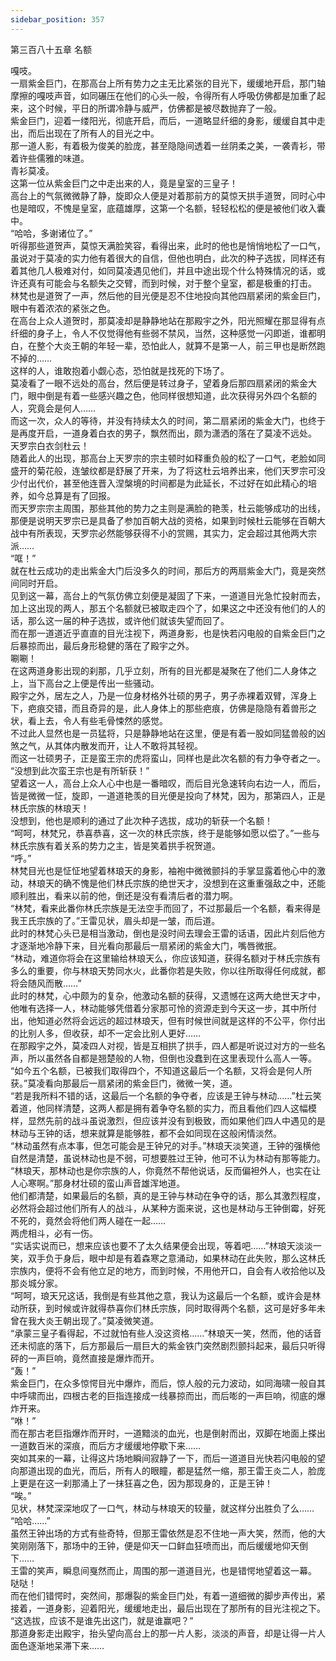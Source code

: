 ```yaml
---
sidebar_position: 357
---
```

 第三百八十五章 名额


嘎吱。  
一扇紫金巨门，在那高台上所有势力之主无比紧张的目光下，缓缓地开启，那门轴摩擦的嘎吱声音，如同碾压在他们的心头一般，令得所有人呼吸仿佛都是加重了起来，这个时候，平日的所谓冷静与威严，仿佛都是被尽数抛弃了一般。  
紫金巨门，迎着一缕阳光，彻底开启，而后，一道略显纤细的身影，缓缓自其中走出，而后出现在了所有人的目光之中。  
那一道人影，有着极为俊美的脸庞，甚至隐隐间透着一丝阴柔之美，一袭青衫，带着许些儒雅的味道。  
青衫莫凌。  
这第一位从紫金巨门之中走出来的人，竟是皇室的三皇子！  
高台上的气氛微微静了静，旋即众人便是对着那前方的莫惊天拱手道贺，同时心中也是暗叹，不愧是皇室，底蕴雄厚，这第一个名额，轻轻松松的便是被他们收入囊中。  
“哈哈，多谢诸位了。”  
听得那些道贺声，莫惊天满脸笑容，看得出来，此时的他也是悄悄地松了一口气，虽说对于莫凌的实力他有着很大的自信，但他也明白，此次的种子选拔，同样还有着其他几人极难对付，如同莫凌遇见他们，并且中途出现个什么特殊情况的话，或许还真有可能会与名额失之交臂，而到时候，对于整个皇室，都是极重的打击。  
林梵也是道贺了一声，然后他的目光便是忍不住地投向其他四扇紧闭的紫金巨门，眼中有着浓浓的紧张之色。  
在高台上众人道贺时，那莫凌却是静静地站在那殿宇之外，阳光照耀在那显得有点纤细的身子上，令人不仅觉得他有些弱不禁风，当然，这种感觉一闪即逝，谁都明白，在整个大炎王朝的年轻一辈，恐怕此人，就算不是第一人，前三甲也是断然跑不掉的……  
这样的人，谁敢抱着小觑心态，恐怕就是找死的下场了。  
莫凌看了一眼不远处的高台，然后便是转过身子，望着身后那四扇紧闭的紫金大门，眼中倒是有着一些感兴趣之色，他同样很想知道，此次获得另外四个名额的人，究竟会是何人……  
而这一次，众人的等待，并没有持续太久的时间，第二扇紧闭的紫金大门，也终于是再度开启，一道身着白衣的男子，飘然而出，颇为潇洒的落在了莫凌不远处。  
天罗宗白衣剑杜云！  
随着此人的出现，那高台上天罗宗的宗主顿时如释重负般的松了一口气，老脸如同盛开的菊花般，连皱纹都是舒展了开来，为了将这杜云培养出来，他们天罗宗可没少付出代价，甚至他连晋入涅槃境的时间都是为此延长，不过好在如此精心的培养，如今总算是有了回报。  
而天罗宗宗主周围，那些其他的势力之主则是满脸的艳羡，杜云能够成功的出线，那便是说明天罗宗已是具备了参加百朝大战的资格，如果到时候杜云能够在百朝大战中有所表现，天罗宗必然能够获得不小的赏赐，其实力，定会超过其他两大宗派……  
“哐！”  
就在杜云成功的走出紫金大门后没多久的时间，那后方的两扇紫金大门，竟是突然间同时开启。  
见到这一幕，高台上的气氛仿佛立刻便是凝固了下来，一道道目光急忙投射而去，加上这出现的两人，那五个名额就已被取走四个了，如果这之中还没有他们的人的话，那么这一届的种子选拔，或许他们就该失望而回了。  
而在那一道道近乎直直的目光注视下，两道身影，也是快若闪电般的自紫金巨门之后暴掠而出，最后身形稳健的落在了殿宇之外。  
唰唰！  
在这两道身影出现的刹那，几乎立刻，所有的目光都是凝聚在了他们二人身体之上，当下高台之上便是传出一些骚动。  
殿宇之外，居左之人，乃是一位身材格外壮硕的男子，男子赤裸着双臂，浑身上下，疤痕交错，而且奇异的是，此人身体上的那些疤痕，仿佛是隐隐有着兽形之状，看上去，令人有些毛骨悚然的感觉。  
不过此人显然也是一员猛将，只是静静地站在这里，便是有着一股如同猛兽般的凶煞之气，从其体内散发而开，让人不敢将其轻视。  
而这一壮硕男子，正是蛮王宗的虎将蛮山，同样也是此次名额的有力争夺者之一。  
“没想到此次蛮王宗也是有所斩获！”  
望着这一人，高台上众人心中也是一番暗叹，而后目光急速转向右边一人，而后，皆是微微一怔，旋即，一道道艳羡的目光便是投向了林梵，因为，那第四人，正是林氏宗族的林琅天！  
没想到，他也是顺利的通过了此次种子选拔，成功的斩获一个名额！  
“呵呵，林梵兄，恭喜恭喜，这一次的林氏宗族，终于是能够如愿以偿了。”一些与林氏宗族有着关系的势力之主，皆是笑着拱手祝贺道。  
“呼。”  
林梵目光也是怔怔地望着林琅天的身影，袖袍中微微颤抖的手掌显露着他心中的激动，林琅天的确不愧是他们林氏宗族的绝世天才，没想到在这重重强敌之中，还能顺利胜出，看来以前的他，倒还是没有看清后者的潜力啊。  
“林梵，看来此番你林氏宗族是无法空手而回了，不过那最后一个名额，看来得是我王氏宗族的了。”王雷见状，眉头却是一皱，而后道。  
此时的林梵心头已是相当激动，倒也是没时间去理会王雷的话语，因此片刻后他方才逐渐地冷静下来，目光看向那最后一扇紧闭的紫金大门，嘴唇微抿。  
“林动，难道你将会在这里输给林琅天么，你应该知道，获得名额对于林氏宗族有多么的重要，你与林琅天势同水火，此番你若是失败，你以往所取得任何成就，都将会随风而散……”  
此时的林梵，心中颇为的复杂，他激动名额的获得，又遗憾在这两大绝世天才中，他唯有选择一人，林动能够凭借着分家那可怜的资源走到今天这一步，其中所付出，他知道必然将会远远的超过林琅天，但有时候世间就是这样的不公平，你付出的比别人多，但收获，却不一定会比别人更好……  
在那殿宇之外，莫凌四人对视，皆是互相拱了拱手，四人都是听说过对方的一些名声，所以虽然各自都是翘楚般的人物，但倒也没蠢到在这里表现什么高人一等。  
“如今五个名额，已被我们取得四个，不知道这最后一个名额，又将会是何人所获。”莫凌看向那最后一扇紧闭的紫金巨门，微微一笑，道。  
“若是我所料不错的话，这最后一个名额的争夺者，应该是王钟与林动……”杜云笑着道，他同样清楚，这两人都是拥有着争夺名额的实力，而且看他们四人这幅模样，显然先前的战斗虽说激烈，但应该并没有到极致，而如果他们四人中遇见的是林动与王钟的话，想来就算是能够胜，都不会如同现在这般闲情淡然。  
“林动虽然有点本事，但怎可能会是王钟兄的对手。”林琅天淡笑道，王钟的强横他自然是清楚，虽说林动也是不弱，可想要胜过王钟，他可不认为林动有那等能力。  
“林琅天，那林动也是你宗族的人，你竟然不帮他说话，反而偏袒外人，也实在让人心寒啊。”那身材壮硕的蛮山声音雄浑地道。  
他们都清楚，如果最后的名额，真的是王钟与林动在争夺的话，那么其激烈程度，必然将会超过他们所有人的战斗，从某种方面来说，这也是林动与王钟倒霉，好死不死的，竟然会将他们两人碰在一起……  
两虎相斗，必有一伤。  
“实话实说而已，想来应该也要不了太久结果便会出现，等着吧……”林琅天淡淡一笑，双手负于身后，眼中却是有着森寒之意涌动，如果林动在此失败，那么这林氏宗族内，便将不会有他立足的地方，而到时候，不用他开口，自会有人收拾他以及那炎城分家。  
“呵呵，琅天兄这话，我倒是有些其他之意，我认为这最后一个名额，或许会是林动所获，到时候或许就得恭喜你们林氏宗族，同时取得两个名额，这可是好多年未曾在我大炎王朝出现了。”莫凌微笑道。  
“承蒙三皇子看得起，不过就怕有些人没这资格……”林琅天一笑，然而，他的话音还未彻底的落下，后方那最后一扇巨大的紫金铁门突然剧烈颤抖起来，最后只听得砰的一声巨响，竟然直接是爆炸而开。  
“轰！”  
紫金巨门，在众多惊愕目光中爆炸，而后，惊人般的元力波动，如同海啸一般自其中呼啸而出，四根古老的巨指连接成一线暴掠而出，而后嘭的一声巨响，彻底的爆炸开来。  
“咻！”  
而在那古老巨指爆炸而开时，一道黯淡的血光，也是倒射而出，双脚在地面上搽出一道数百米的深痕，而后方才缓缓地停歇下来……  
突如其来的一幕，让得这片场地瞬间寂静了一下，而后一道道目光快若闪电般的望向那道出现的血光，而后，所有人的眼瞳，都是猛然一缩，那王雷王炎二人，脸庞上更是在这一刹那涌上了一抹狂喜之色，因为那现身的，正是王钟！  
“唉。”  
见状，林梵深深地叹了一口气，林动与林琅天的较量，就这样分出胜负了么……  
“哈哈……”  
虽然王钟出场的方式有些奇特，但那王雷依然是忍不住地一声大笑，然而，他的大笑刚刚落下，那场中的王钟，便是仰天一口鲜血狂喷而出，而后缓缓地仰天倒下……  
王雷的笑声，瞬息间戛然而止，周围的那一道道目光，也是错愕地望着这一幕。  
哒哒！  
而在他们错愕时，突然间，那爆裂的紫金巨门处，有着一道细微的脚步声传出，紧接着，一道身影，迎着阳光，缓缓地走出，最后出现在了那所有的目光注视之下。  
“这选拔，应该不是谁先出这门，就是谁赢吧？”  
那道身影走出殿宇，抬头望向高台上的那一片人影，淡淡的声音，却是让得一片人面色逐渐地呆滞下来……  
  
  
